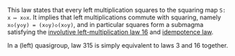This law states that every left multiplication squares to the squaring map `S: x ↦ x◇x`.  It implies that left multiplications commute with squaring, namely `x◇(y◇y) = (x◇y)◇(x◇y)`, and in particular squares form a submagma satisfying the [involutive left-multiplication law 16](https://teorth.github.io/equational_theories/implications/?16) and [idempotence law](https://teorth.github.io/equational_theories/implications/?3).

In a (left) quasigroup, law 315 is simply equivalent to laws 3 and 16 together.
